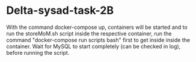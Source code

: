 # Delta-sysad-task-2B
With the command docker-compose up, containers will be started and to run the storeMoM.sh script inside the respective container, run the command "docker-compose run scripts bash" first to get inside inside the container. Wait for MySQL to start completely (can be checked in log), before running the script.
